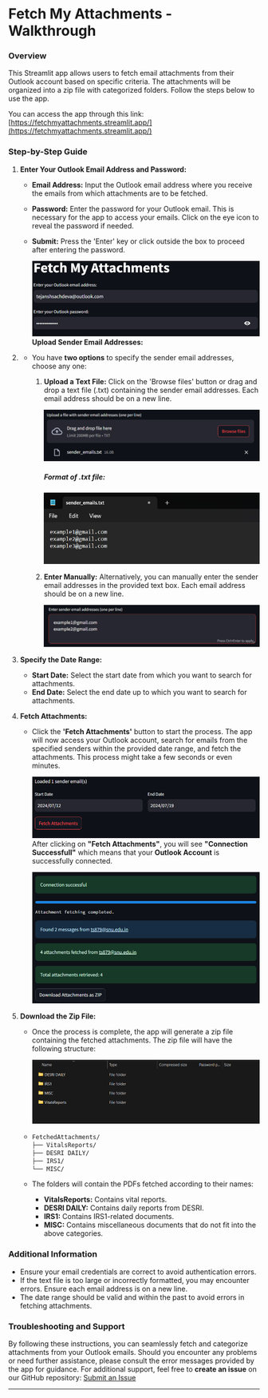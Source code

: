 # Fetch My Attachments - Walkthrough

### Overview

This Streamlit app allows users to fetch email attachments from their Outlook account based on specific criteria. The attachments will be organized into a zip file with categorized folders. Follow the steps below to use the app.

You can access the app through this link: [https://fetchmyattachments.streamlit.app/](https://fetchmyattachments.streamlit.app/)

### Step-by-Step Guide

1. **Enter Your Outlook Email Address and Password:**

   - **Email Address:** Input the Outlook email address where you receive the emails from which attachments are to be fetched.
   - **Password:** Enter the password for your Outlook email. This is necessary for the app to access your emails. Click on the eye icon to reveal the password if needed.
   - **Submit:** Press the 'Enter' key or click outside the box to proceed after entering the password.

     ![1721382994308](image/WalkThrough/1721382994308.png)**Upload Sender Email Addresses:**
2. - You have **two options** to specify the sender email addresses, choose any one:
     1. **Upload a Text File:** Click on the 'Browse files' button or drag and drop a text file (.txt) containing the sender email addresses. Each email address should be on a new line.

        ![1721382529926](image/WalkThrough/1721382529926.png)

        ##### Format of .txt file:

        ![1721382613724](image/WalkThrough/1721382613724.png)
     2. **Enter Manually:** Alternatively, you can manually enter the sender email addresses in the provided text box. Each email address should be on a new line.

        ![1721382510657](image/WalkThrough/1721382510657.png)
3. **Specify the Date Range:**

   - **Start Date:** Select the start date from which you want to search for attachments.
   - **End Date:** Select the end date up to which you want to search for attachments.
4. **Fetch Attachments:**

   - Click the **'Fetch Attachments'** button to start the process. The app will now access your Outlook account, search for emails from the specified senders within the provided date range, and fetch the attachments. This process might take a few seconds or even minutes.

     ![1721382699354](image/WalkThrough/1721382699354.png)
     After clicking on **"Fetch Attachments"**, you will see **"Connection Successfull"** which means that your **Outlook Account** is successfully connected.

     ![1721382763129](image/WalkThrough/1721382763129.png)
5. **Download the Zip File:**

   - Once the process is complete, the app will generate a zip file containing the fetched attachments. The zip file will have the following structure:

     ![1721382915647](image/WalkThrough/1721382915647.png)
   - ```
     FetchedAttachments/
     ├── VitalsReports/
     ├── DESRI DAILY/
     ├── IRS1/
     └── MISC/
     ```
   - The folders will contain the PDFs fetched according to their names:

     - **VitalsReports:** Contains vital reports.
     - **DESRI DAILY:** Contains daily reports from DESRI.
     - **IRS1:** Contains IRS1-related documents.
     - **MISC:** Contains miscellaneous documents that do not fit into the above categories.

### Additional Information

- Ensure your email credentials are correct to avoid authentication errors.
- If the text file is too large or incorrectly formatted, you may encounter errors. Ensure each email address is on a new line.
- The date range should be valid and within the past to avoid errors in fetching attachments.

### Troubleshooting and Support

By following these instructions, you can seamlessly fetch and categorize attachments from your Outlook emails. Should you encounter any problems or need further assistance, please consult the error messages provided by the app for guidance. For additional support, feel free to **create an issue** on our GitHub repository: [Submit an Issue](https://github.com/tejanshsachdeva/FetchMyAttachments/issues)

---
